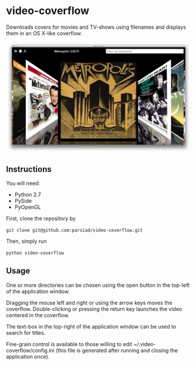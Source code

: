 video-coverflow
===============

Downloads covers for movies and TV-shows using filenames and displays them in an OS X-like coverflow.

![video-coverflow screenshot](https://raw.githubusercontent.com/parsiad/video-coverflow/gh-pages/screenshot.png "Screenshot")

Instructions
------------

You will need:

* Python 2.7
* PySide
* PyOpenGL

First, clone the repository by

```git clone git@github.com:parsiad/video-coverflow.git```

Then, simply run

```python video-coverflow```

Usage
-----

One or more directories can be chosen using the open button in the top-left of the application window.

Dragging the mouse left and right or using the arrow keys moves the coverflow. Double-clicking or pressing the return key launches the video centered in the coverflow.

The text-box in the top-right of the application window can be used to search for titles.

Fine-grain control is available to those willing to edit ~/.video-coverflow/config.ini (this file is generated after running and closing the application once).
